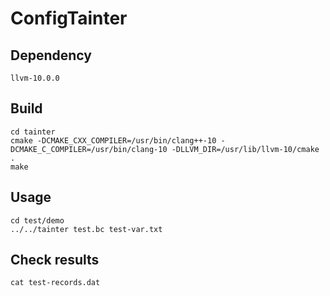 # ConfigTainter

## Dependency
```
llvm-10.0.0
```

## Build
```
cd tainter
cmake -DCMAKE_CXX_COMPILER=/usr/bin/clang++-10 -DCMAKE_C_COMPILER=/usr/bin/clang-10 -DLLVM_DIR=/usr/lib/llvm-10/cmake . 
make
```

## Usage
```
cd test/demo
../../tainter test.bc test-var.txt
```
## Check results
```
cat test-records.dat
```
